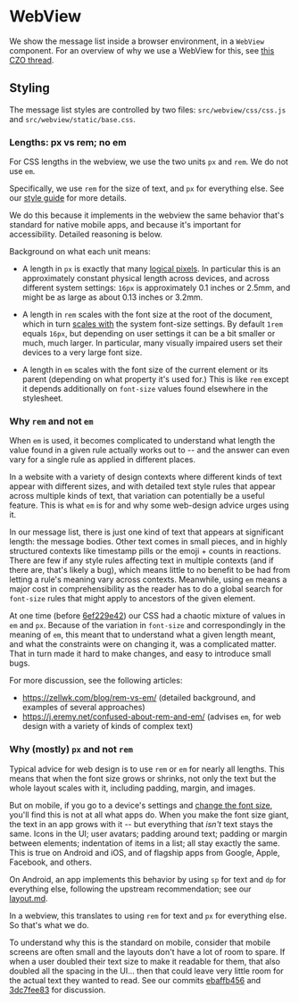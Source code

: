 # WebView

We show the message list inside a browser environment, in a `WebView`
component. For an overview of why we use a WebView for this, see
[this CZO thread](https://chat.zulip.org/#narrow/stream/48-mobile/topic/Message.20List.20History/near/809351).

## Styling

The message list styles are controlled by two files:
`src/webview/css/css.js` and `src/webview/static/base.css`.


### Lengths: px vs rem; no em

For CSS lengths in the webview, we use the two units `px` and
`rem`.  We do not use `em`.

Specifically, we use `rem` for the size of text, and `px` for
everything else.  See our [style guide](../style.md) for more details.

We do this because it implements in the webview the same behavior
that's standard for native mobile apps, and because it's important for
accessibility.  Detailed reasoning is below.

Background on what each unit means:

* A length in `px` is exactly that many [logical pixels](layout.md).
  In particular this is an approximately constant physical length
  across devices, and across different system settings: `16px` is
  approximately 0.1 inches or 2.5mm, and might be as large as about
  0.13 inches or 3.2mm.

* A length in `rem` scales with the font size at the root of the
  document, which in turn [scales with](layout.md) the system
  font-size settings.  By default `1rem` equals `16px`, but depending
  on user settings it can be a bit smaller or much, much larger.  In
  particular, many visually impaired users set their devices to a very
  large font size.

* A length in `em` scales with the font size of the current element or
  its parent (depending on what property it's used for.)  This is like
  `rem` except it depends additionally on `font-size` values found
  elsewhere in the stylesheet.


### Why `rem` and not `em`

When `em` is used, it becomes complicated to understand what length
the value found in a given rule actually works out to -- and the
answer can even vary for a single rule as applied in different places.

In a website with a variety of design contexts where different kinds
of text appear with different sizes, and with detailed text style
rules that appear across multiple kinds of text, that variation can
potentially be a useful feature.  This is what `em` is for and why
some web-design advice urges using it.

In our message list, there is just one kind of text that appears at
significant length: the message bodies.  Other text comes in small
pieces, and in highly structured contexts like timestamp pills or the
emoji + counts in reactions.  There are few if any style rules
affecting text in multiple contexts (and if there are, that's likely a
bug), which means little to no benefit to be had from letting a rule's
meaning vary across contexts.  Meanwhile, using `em` means a major
cost in comprehensibility as the reader has to do a global search for
`font-size` rules that might apply to ancestors of the given element.

At one time (before [6ef229e42][]) our CSS had a chaotic mixture of
values in `em` and `px`.  Because of the variation in `font-size` and
correspondingly in the meaning of `em`, this meant that to understand
what a given length meant, and what the constraints were on changing
it, was a complicated matter.  That in turn made it hard to make
changes, and easy to introduce small bugs.

[6ef229e42]: https://github.com/zulip/zulip-mobile/commit/6ef229e42

For more discussion, see the following articles:
* https://zellwk.com/blog/rem-vs-em/ (detailed background, and
  examples of several approaches)
* https://j.eremy.net/confused-about-rem-and-em/ (advises `em`, for
  web design with a variety of kinds of complex text)


### Why (mostly) `px` and not `rem`

Typical advice for web design is to use `rem` or `em` for nearly all
lengths.  This means that when the font size grows or shrinks, not
only the text but the whole layout scales with it, including padding,
margin, and images.

But on mobile, if you go to a device's settings and [change the font
size](layout.md), you'll find this is not at all what apps do.  When
you make the font size giant, the text in an app grows with it -- but
everything that *isn't* text stays the same.  Icons in the UI; user
avatars; padding around text; padding or margin between elements;
indentation of items in a list; all stay exactly the same.  This is
true on Android and iOS, and of flagship apps from Google, Apple,
Facebook, and others.

On Android, an app implements this behavior by using `sp` for text and
`dp` for everything else, following the upstream recommendation; see
our [layout.md](layout.md).

In a webview, this translates to using `rem` for text and `px` for
everything else.  So that's what we do.

To understand why this is the standard on mobile, consider that mobile
screens are often small and the layouts don't have a lot of room to
spare.  If when a user doubled their text size to make it readable for
them, that also doubled all the spacing in the UI... then that could
leave very little room for the actual text they wanted to read.  See
our commits [ebaffb456][] and [3dc7fee83][] for discussion.

[ebaffb456]: https://github.com/zulip/zulip-mobile/commit/ebaffb456
[3dc7fee83]: https://github.com/zulip/zulip-mobile/commit/3dc7fee83
